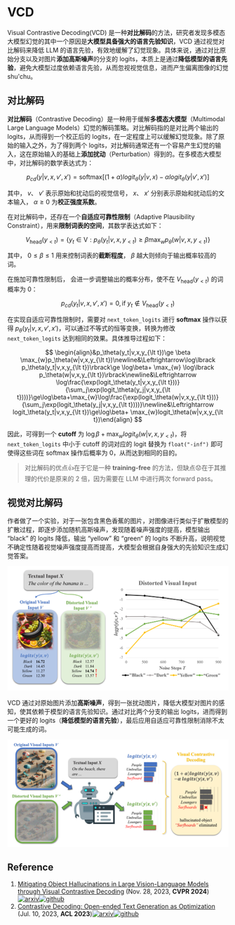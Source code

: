 # VCD

Visual Contrastive Decoding(VCD) 是一种**对比解码**的方法，研究者发现多模态大模型幻觉的其中一个原因是**大模型具备强大的语言先验知识**，VCD 通过视觉对比解码来降低 LLM 的语言先验，有效地缓解了幻觉现象。具体来说，通过对比原始分支以及对图片**添加高斯噪声**的分支的 logits，本质上是通过**降低模型的语言先验**，避免大模型过度依赖语言先验，从而忽视视觉信息，进而产生偏离图像的幻觉shu'chu。



## 对比解码

**对比解码**（Contrastive Decoding）是一种用于缓解**多模态大模型**（Multimodal Large Language Models）幻觉的解码策略。对比解码指的是对比两个输出的 logits，从而得到一个校正后的 logits，在一定程度上可以缓解幻觉现象。除了原始的输入之外，为了得到两个 logits，对比解码通常还有一个容易产生幻觉的输入，这在原始输入的基础上**添加扰动**（Perturbation）得到的。在多模态大模型中，对比解码的数学表达式为：

$$
p_{cd}(y|v,x,v',x')=\text{softmax}\lbrack(1+\alpha)logit_\theta(y|v,x)-\alpha logit_\theta(y|v',x')\rbrack
$$ 

其中， $v$、 $v'$ 表示原始和扰动后的视觉信号， $x$、 $x'$ 分别表示原始和扰动后的文本输入， $\alpha\ge0$ 为**校正强度系数**。

在对比解码中，还存在一个**自适应可靠性限制**（Adaptive Plausibility Constraint），用来**限制词表的空间**，其数学表达式如下：

$$
V_{\text{head}}(y_{\lt t})=\{ y_t \in \text{V}: p_\theta(y_t|v,x,y_{\lt t})\ge \beta \max_{w}p_\theta(w|v,x,y_{\lt t}) \}
$$

其中， $0\le \beta \le 1$ 用来控制词表的**截断程度**， $\beta$ 越大则倾向于输出概率较高的词。

在施加可靠性限制后， 会进一步调整输出的概率分布，使不在 $V_{\text{head}}(y_{\lt t})$ 的词概率为 0：

$$
p_{cd}(y_t|v,x,v',x')=0, \text{if } y_t \notin V_{\text{head}}(y_{\lt t})
$$

在实现自适应可靠性限制时，需要对 `next_token_logits` 进行 **softmax** 操作以获得 $p_\theta(y_t|v,x,v',x')$，可以通过不等式的恒等变换，转换为修改 `next_token_logits` 达到相同的效果。具体推导过程如下：

$$
\begin{align}&p_\theta(y_t|v,x,y_{\lt t})\ge \beta \max_{w}p_\theta(w|v,x,y_{\lt t})\newline&\Leftrightarrow\log\lbrack p_\theta(y_t|v,x,y_{\lt t})\rbrack\ge \log\beta+ \max_{w} \log\lbrack p_\theta(w|v,x,y_{\lt t})\rbrack\newline&\Leftrightarrow \log\frac{\exp(logit_\theta(y_t|v,x,y_{\lt t}))}{\sum_j\exp(logit_\theta(y_j|v,x,y_{\lt t})))}\ge\log\beta+\max_{w}\log\frac{\exp(logit_\theta(w|v,x,y_{\lt t}))}{\sum_j\exp(logit_\theta(y_j|v,x,y_{\lt t})))}\newline&\Leftrightarrow logit_\theta(y_t|v,x,y_{\lt t})\ge\log\beta+ \max_{w}logit_\theta(w|v,x,y_{\lt t})\end{align}
$$

因此，可得到一个 **cutoff** 为 $\log\beta+ \max_{w}logit_\theta(w|v,x,y_{\lt t})$，将 `next_token_logits` 中小于 cutoff 的词对应的 logit 替换为 `float("-inf")` 即可使得这些词在 softmax 操作后概率为 0，从而达到相同的目的。

> 对比解码的优点👍在于它是一种 **training-free** 的方法，但缺点😟在于其推理的代价是原来的 2 倍，因为需要在 LLM 中进行两次 forward pass。



## 视觉对比解码

作者做了一个实验，对于一张包含黑色香蕉的图片，对图像进行类似于扩散模型的扩散过程，即逐步添加随机高斯噪声，发现随着噪声强度的提高，模型输出 “black” 的 logits 降低，输出 “yellow” 和 “green“ 的 logits 不断升高，说明视觉不确定性随着视觉噪声强度提高而提高，大模型会根据自身强大的先验知识生成幻觉答案。

![visual uncertainty](./assets/VCD-visual-uncertainty.png)

VCD 通过对原始图片添加**高斯噪声**，得到一张扰动图片，降低大模型对图片的感知，使其依赖于模型的语言先验知识。通过对比两个分支的输出 logits，进而得到一个更好的 logits（**降低模型的语言先验**），最后应用自适应可靠性限制消除不太可能生成的词。

![VCD](./assets/VCD.png)




## Reference

1. [Mitigating Object Hallucinations in Large Vision-Language Models through Visual Contrastive Decoding](https://arxiv.org/abs/2311.16922) (Nov. 28, 2023, **CVPR 2024**)[![arxiv](https://img.shields.io/badge/arXiv-b31b1b.svg)](https://arxiv.org/abs/2311.16922)[![github](https://img.shields.io/github/stars/DAMO-NLP-SG/VCD)](https://github.com/DAMO-NLP-SG/VCD)
2. [Contrastive Decoding: Open-ended Text Generation as Optimization](http://arxiv.org/abs/2210.15097) (Jul. 10, 2023, **ACL 2023**)[![arxiv](https://img.shields.io/badge/arXiv-b31b1b.svg)](http://arxiv.org/abs/2210.15097)[![github](https://img.shields.io/github/stars/XiangLi1999/ContrastiveDecoding)](https://github.com/XiangLi1999/ContrastiveDecoding)

